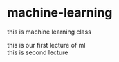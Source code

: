 # machine-learning
this is machine learning class
 
<p>this is our first lecture of ml

<br>
this is second lecture